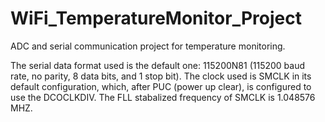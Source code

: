 # WiFi_TemperatureMonitor_Project
ADC and serial communication project for temperature monitoring.

The serial data format used is the default one: 115200N81 (115200 baud rate, no parity, 8 data bits, and 1 stop bit).
The clock used is SMCLK in its default configuration, which, after PUC (power up clear), is configured to use the DCOCLKDIV.
The FLL stabalized frequency of SMCLK is 1.048576 MHZ.
